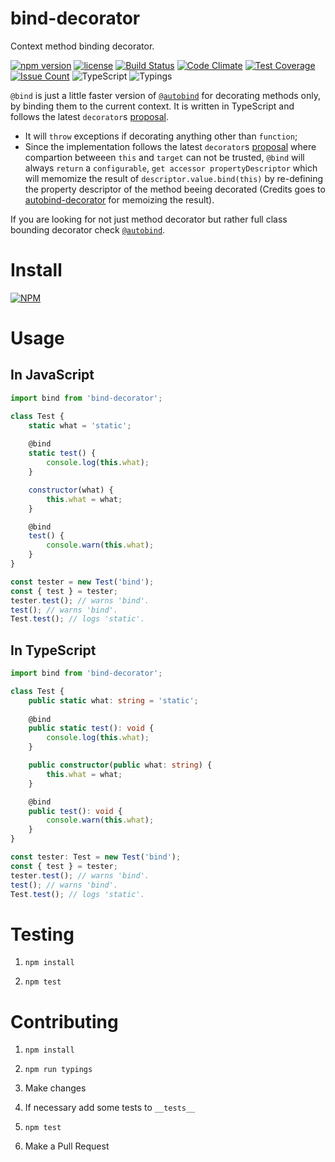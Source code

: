 # bind-decorator

Context method binding decorator.

[![npm version](https://badge.fury.io/js/bind-decorator.svg)](https://badge.fury.io/js/bind-decorator)
[![license](https://img.shields.io/badge/license-MIT-blue.svg)](https://github.com/NoHomey/bind-decorator)
[![Build Status](https://semaphoreci.com/api/v1/nohomey/bind-decorator/branches/master/badge.svg)](https://semaphoreci.com/nohomey/bind-decorator)
[![Code Climate](https://codeclimate.com/github/NoHomey/bind-decorator/badges/gpa.svg)](https://codeclimate.com/github/NoHomey/bind-decorator)
[![Test Coverage](https://codeclimate.com/github/NoHomey/bind-decorator/badges/coverage.svg)](https://codeclimate.com/github/NoHomey/bind-decorator/coverage)
[![Issue Count](https://codeclimate.com/github/NoHomey/bind-decorator/badges/issue_count.svg)](https://codeclimate.com/github/NoHomey/bind-decorator)
![TypeScript](https://img.shields.io/badge/%3C%20%2F%3E-TypeScript-blue.svg)
![Typings](https://img.shields.io/badge/typings-%E2%9C%93-brightgreen.svg)

`@bind` is just a little faster version of [`@autobind`](https://github.com/andreypopp/autobind-decorator/blob/master/src/index.js) for decorating methods only, by binding them to the current context. It is written in TypeScript and follows the latest `decorator`s [proposal](http://tc39.github.io/proposal-decorators/).

- It will `throw` exceptions if decorating anything other than `function`;
- Since the implementation follows the latest `decorator`s [proposal](http://tc39.github.io/proposal-decorators/) where compartion betweeen `this` and `target` can not be trusted, `@bind` will always `return` a `configurable`, `get accessor propertyDescriptor` which will memomize the result of `descriptor.value.bind(this)` by re-defining the property descriptor of the method beeing decorated (Credits goes to [autobind-decorator](https://github.com/andreypopp/autobind-decorator/blob/master/src/index.js) for memoizing the result).

If you are looking for not just method decorator but rather full class bounding decorator check [`@autobind`](https://github.com/andreypopp/autobind-decorator/blob/master/src/index.js).

# Install

[![NPM](https://nodei.co/npm/bind-decorator.png?downloads=true&stars=true)](https://nodei.co/npm/bind-decorator/)

# Usage

## In JavaScript

```javascript
import bind from 'bind-decorator';

class Test {
    static what = 'static';
    
    @bind
    static test() {
        console.log(this.what);
    }

    constructor(what) {
        this.what = what;
    }

    @bind
    test() {
        console.warn(this.what);
    }
}

const tester = new Test('bind');
const { test } = tester;
tester.test(); // warns 'bind'.
test(); // warns 'bind'.
Test.test(); // logs 'static'.
```

## In TypeScript

```typescript
import bind from 'bind-decorator';

class Test {
    public static what: string = 'static';
    
    @bind
    public static test(): void {
        console.log(this.what);
    }

    public constructor(public what: string) {
        this.what = what;
    }

    @bind
    public test(): void {
        console.warn(this.what);
    }
}

const tester: Test = new Test('bind');
const { test } = tester;
tester.test(); // warns 'bind'.
test(); // warns 'bind'.
Test.test(); // logs 'static'.
```

# Testing

1. `npm install`

2. `npm test`

# Contributing

1. `npm install`

2. `npm run typings`

3. Make changes

4. If necessary add some tests to `__tests__`

5. `npm test`

6. Make a Pull Request
